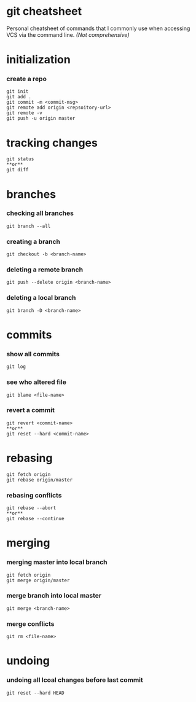 # git cheatsheet
Personal cheatsheet of commands that I commonly use when accessing VCS via the command line.
*(Not comprehensive)*

# initialization

### create a repo
```shell
git init
git add .
git commit -m <commit-msg>
git remote add origin <repsoitory-url>
git remote -v
git push -u origin master
```
# tracking changes
```shell
git status 
**or**
git diff
```
# branches

### checking all branches
```shell
git branch --all
```
### creating a branch
```shell
git checkout -b <branch-name>
```
### deleting a remote branch
```shell
git push --delete origin <branch-name>
```
### deleting a local branch
```shell
git branch -D <branch-name>
```

# commits

### show all commits
```shell
git log
```
### see who altered file
```shell
git blame <file-name>
```
### revert a commit
```shell
git revert <commit-name>
**or**
git reset --hard <commit-name>
```
# rebasing
```shell
git fetch origin
git rebase origin/master
```
### rebasing conflicts
```shell
git rebase --abort
**or**
git rebase --continue
```

# merging

### merging master into local branch
```shell
git fetch origin
git merge origin/master
```
### merge branch into local master
```shell
git merge <branch-name>
```
### merge conflicts
```shell
git rm <file-name>
```

# undoing

### undoing all lcoal changes before last commit
```shell
git reset --hard HEAD
```
